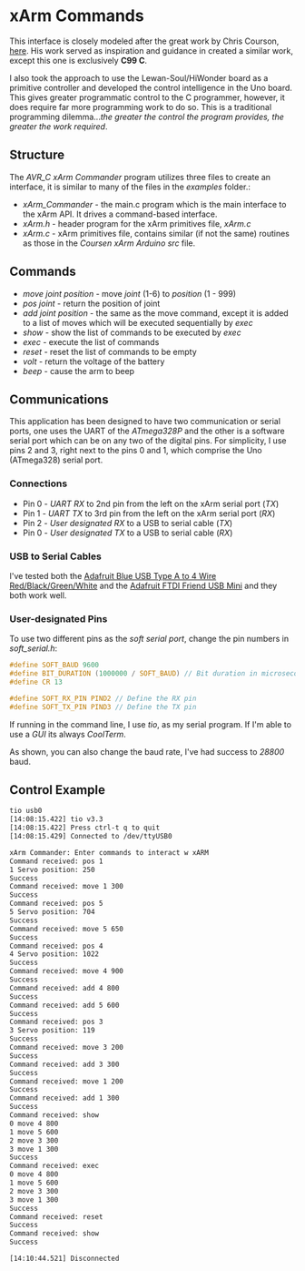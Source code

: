 # xArm Commands

This interface is closely modeled after the great work by Chris Courson, [here](https://github.com/ccourson/xArmServoController). His work served as inspiration and guidance in created a similar work, except this one is exclusively **C99 C**.

I also took the approach to use the Lewan-Soul/HiWonder board as a primitive controller and developed the control intelligence in the Uno board. This gives greater programmatic control to the C programmer, however, it does require far more programming work to do so. This is a traditional programming dilemma...*the greater the control the program provides, the greater the work required*.

## Structure
The *AVR_C xArm Commander* program utilizes three files to create an interface, it is similar to many of the files in the *examples* folder.:

* *xArm_Commander* - the main.c program which is the main interface to the xArm API. It drives a command-based interface.
* *xArm.h* - header program for the xArm primitives file, *xArm.c*
* *xArm.c* - xArm primitives file, contains similar (if not the same) routines as those in the *Coursen xArm Arduino src* file.

## Commands
* *move joint position* - move *joint* (1-6) to *position* (1 - 999)
* *pos joint* - return the position of joint
* *add joint position* - the same as the move command, except it is added to a list of moves which will be executed sequentially by *exec*
* *show* - show the list of commands to be executed by *exec*
* *exec* - execute the list of commands
* *reset* - reset the list of commands to be empty
* *volt* - return the voltage of the battery
* *beep* - cause the arm to beep


## Communications
This application has been designed to have two communication or serial ports, one uses the UART of the *ATmega328P* and the other is a software serial port which can be on any two of the digital pins. For simplicity, I use pins 2 and 3, right next to the pins 0 and 1, which comprise the Uno (ATmega328) serial port. 

### Connections
* Pin 0 - *UART RX* to 2nd pin from the left on the xArm serial port (*TX*)
* Pin 1 - *UART TX* to 3rd pin from the left on the xArm serial port (*RX*)
* Pin 2 - *User designated RX* to a USB to serial cable (*TX*)
* Pin 0 - *User designated TX* to a USB to serial cable (*RX*)

### USB to Serial Cables
I've tested both the [Adafruit Blue USB Type A to 4 Wire Red/Black/Green/White](https://www.adafruit.com/product/954) and the [Adafruit FTDI Friend USB Mini](https://www.adafruit.com/product/284) and they both work well.

### User-designated Pins
To use two different pins as the *soft serial port*, change the pin numbers in *soft_serial.h*:

```C
#define SOFT_BAUD 9600
#define BIT_DURATION (1000000 / SOFT_BAUD) // Bit duration in microseconds
#define CR 13

#define SOFT_RX_PIN PIND2 // Define the RX pin
#define SOFT_TX_PIN PIND3 // Define the TX pin
``` 

If running in the command line, I use *tio*, as my serial program. If I'm able to use a *GUI* its always *CoolTerm*.

As shown, you can also change the baud rate, I've had success to *28800* baud.

## Control Example
```bash
tio usb0
[14:08:15.422] tio v3.3
[14:08:15.422] Press ctrl-t q to quit
[14:08:15.429] Connected to /dev/ttyUSB0

xArm Commander: Enter commands to interact w xARM
Command received: pos 1
1 Servo position: 250
Success
Command received: move 1 300
Success
Command received: pos 5
5 Servo position: 704
Success
Command received: move 5 650
Success
Command received: pos 4
4 Servo position: 1022
Success
Command received: move 4 900
Success
Command received: add 4 800
Success
Command received: add 5 600
Success
Command received: pos 3
3 Servo position: 119
Success
Command received: move 3 200
Success
Command received: add 3 300
Success
Command received: move 1 200
Success
Command received: add 1 300
Success
Command received: show
0 move 4 800
1 move 5 600
2 move 3 300
3 move 1 300
Success
Command received: exec
0 move 4 800
1 move 5 600
2 move 3 300
3 move 1 300
Success
Command received: reset
Success
Command received: show
Success

[14:10:44.521] Disconnected
```
